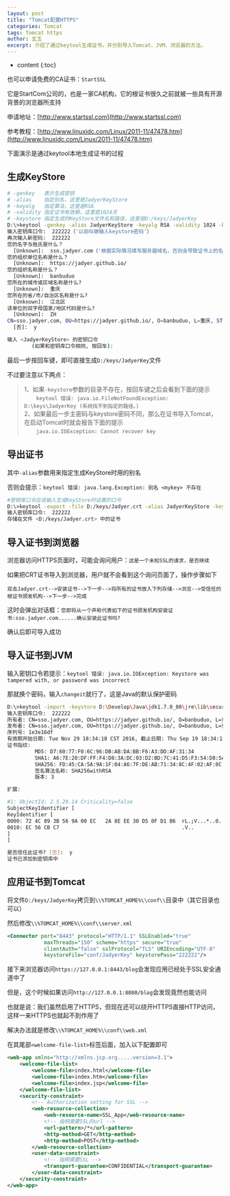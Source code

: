 ```yaml
---
layout: post
title: "Tomcat配置HTTPS"
categories: Tomcat
tags: Tomcat https
author: 玄玉
excerpt: 介绍了通过keytool生成证书，并分别导入Tomcat、JVM、浏览器的方法。
---
```


* content
{:toc}


也可以申请免费的CA证书：`StartSSL`

它是StartCom公司的，也是一家CA机构，它的根证书很久之前就被一些具有开源背景的浏览器所支持

申请地址：[http://www.startssl.com](http://www.startssl.com)

参考教程：[http://www.linuxidc.com/Linux/2011-11/47478.htm](http://www.linuxidc.com/Linux/2011-11/47478.htm)

下面演示是通过keytool本地生成证书的过程

## 生成KeyStore

```sh
# -genkey   表示生成密钥
# -alias    指定别名，这里是JadyerKeyStore
# -keyalg   指定算法，这里是RSA
# -validity 指定证书有效期，这里是1024天
# -keystore 指定生成的KeyStore文件名和路径，这里是D:/keys/JadyerKey
D:\>keytool -genkey -alias JadyerKeyStore -keyalg RSA -validity 1024 -keystore D:/keys/JadyerKey
输入密钥库口令:  222222（'以前叫做输入keystore密码'）
再次输入新密码:  222222
您的名字与姓氏是什么？
  [Unknown]:  sso.jadyer.com（'根据实际情况填写服务器域名，否则会导致证书上的名称无效'）
您的组织单位名称是什么？
  [Unknown]:  https://jadyer.github.io/
您的组织名称是什么？
  [Unknown]:  banbuduo
您所在的城市或区域名称是什么?
  [Unknown]:  重庆
您所在的省/市/自治区名称是什么?
  [Unknown]:  江北区
该单位的双字母国家/地区代码是什么?
  [Unknown]:  ZH
CN=sso.jadyer.com, OU=https://jadyer.github.io/, O=banbuduo, L=重庆, ST=江北区,C=ZH是否正确?
  [否]:  y

输入 <JadyerKeyStore> 的密钥口令
        (如果和密钥库口令相同, 按回车):
```

最后一步按回车键，即可直接生成`D:/keys/JadyerKey`文件

不过要注意以下两点：

> 1、如果`-keystore`参数的目录不存在，按回车键之后会看到下面的提示<br>
　　`keytool 错误: java.io.FileNotFoundException: D:\keys\JadyerKey (系统找不到指定的路径。)`<br>
2、如果最后一步主密码与keystore密码不同，那么在证书导入Tomcat，在启动Tomcat时就会报告下面的提示<br>
　　`java.io.IOException: Cannot recover key`

## 导出证书

其中`-alias`参数用来指定生成KeyStore时用的别名

否则会提示：`keytool 错误: java.lang.Exception: 别名 <mykey> 不存在`

```sh
#密钥库口令应该输入生成KeyStore时设置的口令
D:\>keytool -export -file D:/keys/Jadyer.crt -alias JadyerKeyStore -keystore D:/keys/JadyerKey
输入密钥库口令:  222222
存储在文件 <D:/keys/Jadyer.crt> 中的证书
```

## 导入证书到浏览器

浏览器访问HTTPS页面时，可能会询问用户：`这是一个未知SSL的请求，是否继续`

如果把CRT证书导入到浏览器，用户就不会看到这个询问页面了，操作步骤如下

`双击Jadyer.crt-->安装证书-->下一步-->将所有的证书放入下列存储-->浏览-->受信任的根证书颁发机构-->下一步-->完成`

这时会弹出对话框：`您即将从一个声称代表如下的证书颁发机构安装证书:sso.jadyer.com......确认安装此证书吗?`

确认后即可导入成功

## 导入证书到JVM

输入密钥口令若提示：`keytool 错误: java.io.IOException: Keystore was tampered with, or password was incorrect`

那就换个密码，输入`changeit`就行了，这是Java的默认保护密码

```sh
D:\>keytool -import -keystore D:\Develop\Java\jdk1.7.0_80\jre\lib\security\cacerts -file D:/keys/Jadyer.crt -alias JadyerKeyStore
输入密钥库口令:  222222
所有者: CN=sso.jadyer.com, OU=https://jadyer.github.io/, O=banbuduo, L=重庆, ST=江北区, C=ZH
发布者: CN=sso.jadyer.com, OU=https://jadyer.github.io/, O=banbuduo, L=重庆, ST=江北区, C=ZH
序列号: 1e3e16df
有效期开始日期: Tue Nov 29 18:34:18 CST 2016, 截止日期: Thu Sep 19 18:34:18 CST 2019
证书指纹:
         MD5: D7:60:77:F0:6C:96:DB:AB:DA:BB:F6:A3:DD:AF:31:34
         SHA1: A6:7E:20:DF:FF:F4:D8:3A:DC:03:D2:BD:7C:41:D5:F3:54:D8:5A:3E
         SHA256: FD:45:CA:5A:9A:1F:04:A6:7F:DE:AB:71:34:8C:4F:02:AF:0C:F0:9B:3E:15:B0:B5:A9:B5:C0:ED:F0:E6:05:ED
         签名算法名称: SHA256withRSA
         版本: 3

扩展:

#1: ObjectId: 2.5.29.14 Criticality=false
SubjectKeyIdentifier [
KeyIdentifier [
0000: 72 4C 89 3B 56 9A 00 EC   2A 8E EE 30 D5 0F D1 B6  rL.;V...*..0....
0010: EC 56 CB C7                                        .V..
]
]

是否信任此证书? [否]:  y
证书已添加到密钥库中
```

## 应用证书到Tomcat

将文件`D:/keys/JadyerKey`拷贝到`\\%TOMCAT_HOME%\\conf\\`目录中（其它目录也可以）

然后修改`\\%TOMCAT_HOME%\\conf\\server.xml`

```xml
<Connector port="8443" protocol="HTTP/1.1" SSLEnabled="true"
            maxThreads="150" scheme="https" secure="true"
            clientAuth="false" sslProtocol="TLS" URIEncoding="UTF-8"
            keystoreFile="conf/JadyerKey" keystorePass="222222"/>
```

接下来浏览器访问`https://127.0.0.1:8443/blog`会发现应用已经处于SSL安全通道中了

但是，这个时候如果访问`http://127.0.0.1:8080/blog`会发现竟然也能访问

也就是说：我们虽然启用了HTTPS，但现在还可以绕开HTTPS直接HTTP访问，这样一来HTTPS也就起不到作用了

解决办法就是修改`\\%TOMCAT_HOME%\\conf\\web.xml`

在其尾部`<welcome-file-list>`标签后面，加入以下配置即可

```xml
<web-app xmlns="http://xmlns.jcp.org.....version=3.1">
    <welcome-file-list>
        <welcome-file>index.html</welcome-file>
        <welcome-file>index.htm</welcome-file>
        <welcome-file>index.jsp</welcome-file>
    </welcome-file-list>
    <security-constraint>
        <!-- Authorization setting for SSL -->
        <web-resource-collection>
            <web-resource-name>SSL_App</web-resource-name>
            <!-- 指明需要SSL的url -->
            <url-pattern>/*</url-pattern>
            <http-method>GET</http-method>
            <http-method>POST</http-method>
        </web-resource-collection>
        <user-data-constraint>
            <!-- 指明需要SSL -->
            <transport-guarantee>CONFIDENTIAL</transport-guarantee>
        </user-data-constraint>
    </security-constraint>
</web-app>
```